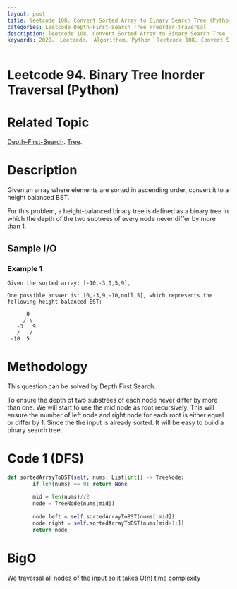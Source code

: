 ```yaml
---
layout: post
title: leetcode 108. Convert Sorted Array to Binary Search Tree (Python)
categories: Leetcode Depth-First-Search Tree Preorder-Traversal
description: leetcode 108. Convert Sorted Array to Binary Search Tree (Python Solution)
keywords: 2020， Leetcode， Algorithem, Python, leetcode 108, Convert Sorted Array to Binary Search Tree, zhenyu, Depth-First-Search, DFS, Depth First Search, Tree, tree
---
```


# Leetcode 94. Binary Tree Inorder Traversal (Python)

# Related Topic
<a href="/categories/#Depth-First-Search" target="_blank"> Depth-First-Search</a>.
<a href="/categories/#Tree" target="_blank"> Tree</a>.

# Description
Given an array where elements are sorted in ascending order, convert it to a height balanced BST.

For this problem, a height-balanced binary tree is defined as a binary tree in which the depth of the two subtrees of every node never differ by more than 1.

## Sample I/O

### Example 1
```
Given the sorted array: [-10,-3,0,5,9],

One possible answer is: [0,-3,9,-10,null,5], which represents the following height balanced BST:

      0
     / \
   -3   9
   /   /
 -10  5
```


# Methodology
This question can be solved by Depth First Search.

To ensure the depth of two substrees of each node never differ by more than one. We will start to use the mid node as root recursively. This will ensure the number of left node and right node for each root is either equal or differ by 1. Since the the input is already sorted. It will be easy to build a binary search tree.

# Code 1 (DFS)
```python
def sortedArrayToBST(self, nums: List[int]) -> TreeNode:
        if len(nums) == 0: return None
        
        mid = len(nums)//2
        node = TreeNode(nums[mid])
        
        node.left = self.sortedArrayToBST(nums[:mid])
        node.right = self.sortedArrayToBST(nums[mid+1:])
        return node
```
# BigO
We traversal all nodes of the input so it takes O(n) time complexity
